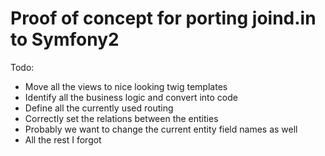 Proof of concept for porting joind.in to Symfony2
=================================================

Todo:
* Move all the views to nice looking twig templates
* Identify all the business logic and convert into code
* Define all the currently used routing
* Correctly set the relations between the entities
* Probably we want to change the current entity field names as well
* All the rest I forgot